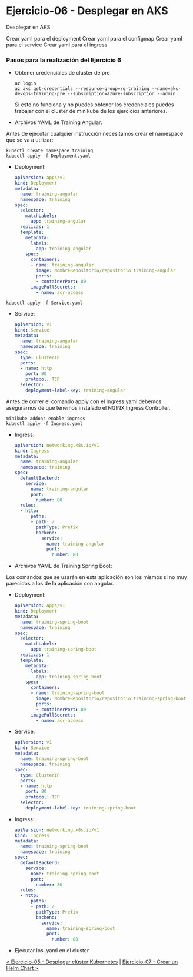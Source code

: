 # Ejercicio-06 - Desplegar en AKS

Desplegar en AKS

Crear yaml para el deployment Crear yaml para el configmap Crear yaml para el service Crear yaml para el ingress

### Pasos para la realización del Ejercicio 6

* Obtener credenciales de cluster de pre
  ```properties
  az login
  az aks get-credentials --resource-group=rg-training --name=aks-devops-training-pre --subscription=azure-subscription --admin
  ```
  
  Si esto no funciona y no puedes obtener los credenciales puedes trabajar con el cluster de minikube de los ejercicios anteriores.
  
* Archivos YAML de Training Angular:

Antes de ejecutar cualquier instrucción necesitamos crear el namespace que se va a utilizar:

```
kubectl create namespace training
kubectl apply -f Deployment.yaml
```

  * Deployment:
    ```yaml
    apiVersion: apps/v1 
    kind: Deployment 
    metadata: 
      name: training-angular
      namespace: training
    spec: 
      selector: 
        matchLabels: 
          app: training-angular
      replicas: 1
      template: 
        metadata: 
          labels: 
            app: training-angular 
        spec: 
          containers: 
          - name: training-angular 
            image: NombreRepositorio/repositorio:training-angular
            ports: 
            - containerPort: 80
          imagePullSecrets: 
            - name: acr-access 
    ```
    
```
kubectl apply -f Service.yaml
```

  * Service:
    ```yaml
    apiVersion: v1
    kind: Service
    metadata:
      name: training-angular
      namespace: training
    spec:
      type: ClusterIP
      ports:
      - name: http
        port: 80
        protocol: TCP
      selector:
        deployment-label-key: training-angular
    ```

Antes de correr el comando apply con el Ingress.yaml debemos asegurarnos de que tenemos instalado el NGINX Ingress Controller.

```
minikube addons enable ingress
kubectl apply -f Ingress.yaml
```

  * Ingress:
    ```yaml
    apiVersion: networking.k8s.io/v1
    kind: Ingress
    metadata:
      name: training-angular
      namespace: training
    spec:
      defaultBackend:
        service:
          name: training-angular
          port:
            number: 80
      rules:
      - http:
          paths:
          - path: /
            pathType: Prefix
            backend:
              service:
                name: training-angular
                port:
                  number: 80
    ```
    
* Archivos YAML de Training Spring Boot:

Los comandos que se usarán en esta aplicación son los mismos si no muy parecidos a los de la aplicación con angular.

  * Deployment:
    ```yaml
    apiVersion: apps/v1 
    kind: Deployment 
    metadata: 
      name: training-spring-boot
      namespace: training
    spec: 
      selector: 
        matchLabels: 
          app: training-spring-boot
      replicas: 1
      template: 
        metadata: 
          labels: 
            app: training-spring-boot
        spec: 
          containers: 
          - name: training-spring-boot 
            image: NombreRepositorio/repositorio:training-spring-boot
            ports: 
            - containerPort: 80 
          imagePullSecrets: 
            - name: acr-access
    ```
  * Service:
    ```yaml
    apiVersion: v1
    kind: Service
    metadata:
      name: training-spring-boot
      namespace: training
    spec:
      type: ClusterIP
      ports:
      - name: http
        port: 80
        protocol: TCP
      selector:
        deployment-label-key: training-spring-boot
    ```
  * Ingress:
    ```yaml
    apiVersion: networking.k8s.io/v1
    kind: Ingress
    metadata:
      name: training-spring-boot
      namespace: training
    spec:
      defaultBackend:
        service:
          name: training-spring-boot
          port:
            number: 80
      rules:
      - http:
          paths:
          - path: /
            pathType: Prefix
            backend:
              service:
                name: training-spring-boot
                port:
                  number: 80
    ```
  * Ejecutar los .yaml en el cluster

[< Ejercicio-05 - Desplegar clúster Kubernetes](../Ejercicio-05/) | [ Ejercicio-07 - Crear un Helm Chart >](../Ejercicio-07)
